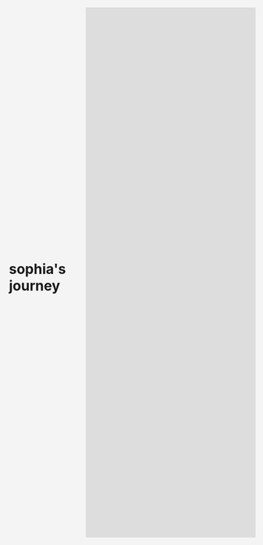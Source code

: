 # sophia's journey
<!DOCTYPE html>
<html lang="en">
<head>
    <meta charset="UTF-8">
    <meta name="viewport" content="width=device-width, initial-scale=1.0">
    <title>Adobe XD Project Embed</title>
    <style>
        /* Basic styling for full-page view */
        body, html {
            margin: 0;
            padding: 0;
            height: 100%;
            display: flex;
            align-items: center;
            justify-content: center;
            background-color: #f4f4f4; /* Optional: Change background color */
        }
        .iframe-container {
            width: 100%;
            height: 100vh;
            max-width: 1920px;
            max-height: 1080px;
            overflow: hidden;
        }
        iframe {
            width: 1920px;
            height: 1920px;
            border: none;
        }
    </style>
</head>
<body>
    <div class="iframe-container">
        <iframe src="https://xd.adobe.com/embed/3eb60073-979c-48c9-a728-1ab20c1a8ac1-6be5/?fullscreen" allowfullscreen></iframe>
    </div>
</body>
</html>

